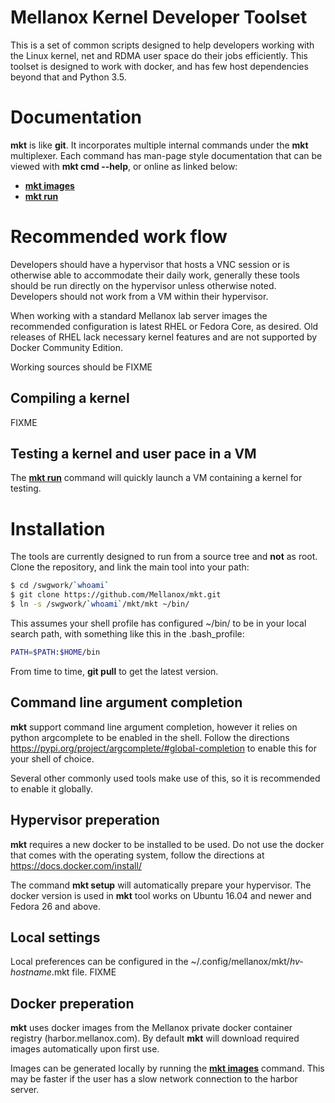 # Mellanox Kernel Developer Toolset

This is a set of common scripts designed to help developers working with the
Linux kernel, net and RDMA user space do their jobs efficiently. This toolset
is designed to work with docker, and has few host dependencies beyond that and
Python 3.5.

# Documentation

**mkt** is like **git**. It incorporates multiple internal commands under the
**mkt** multiplexer. Each command has man-page style documentation that can be
viewed with **mkt cmd --help**, or online as linked below:

* **[mkt images](docs/mkt_images.1.md)**
* **[mkt run](docs/mkt_run.1.md)**

# Recommended work flow

Developers should have a hypervisor that hosts a VNC session or is otherwise
able to accommodate their daily work, generally these tools should be run
directly on the hypervisor unless otherwise noted. Developers should not work
from a VM within their hypervisor.

When working with a standard Mellanox lab server images the recommended
configuration is latest RHEL or Fedora Core, as desired. Old releases of RHEL
lack necessary kernel features and are not supported by Docker Community
Edition.

Working sources should be FIXME

## Compiling a kernel

FIXME

## Testing a kernel and user pace in a VM

The **[mkt run](docs/mkt_run.1.md)** command will quickly launch a VM
containing a kernel for testing.

# Installation

The tools are currently designed to run from a source tree and **not** as root.
Clone the repository, and link the main tool into your path:

```sh
$ cd /swgwork/`whoami`
$ git clone https://github.com/Mellanox/mkt.git
$ ln -s /swgwork/`whoami`/mkt/mkt ~/bin/
```

This assumes your shell profile has configured ~/bin/ to be in your local
search path, with something like this in the .bash_profile:

```sh
PATH=$PATH:$HOME/bin
```

From time to time, **git pull** to get the latest version.

## Command line argument completion

**mkt** support command line argument completion, however it relies on python
argcomplete to be enabled in the shell. Follow the directions
https://pypi.org/project/argcomplete/#global-completion to enable this for
your shell of choice.

Several other commonly used tools make use of this, so it is recommended to
enable it globally.

## Hypervisor preperation

**mkt** requires a new docker to be installed to be used. Do not use the
docker that comes with the operating system, follow the directions at
https://docs.docker.com/install/

The command **mkt setup** will automatically prepare your hypervisor.
The docker version is used in **mkt** tool works on Ubuntu 16.04 and newer
and Fedora 26 and above.

## Local settings

Local preferences can be configured in the
~/.config/mellanox/mkt/*hv-hostname*.mkt file. FIXME

## Docker preperation

**mkt** uses docker images from the Mellanox private docker container registry
(harbor.mellanox.com). By default **mkt** will download required images
automatically upon first use.

Images can be generated locally by running the **[mkt
images](docs/mkt_images.1.md)** command. This may be faster if the user has a
slow network connection to the harbor server.
